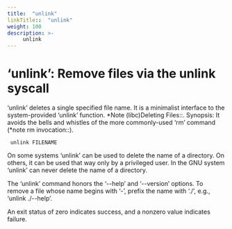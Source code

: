 ```yaml
---
title:  "unlink"
linkTitle::  "unlink"
weight: 100
description: >-
     unlink
---
```


# ‘unlink’: Remove files via the unlink syscall

‘unlink’ deletes a single specified file name. It is a minimalist
interface to the system-provided ‘unlink’ function. \*Note
(libc)Deleting Files::.
Synopsis: It avoids the bells and whistles of
the more commonly-used ‘rm’ command (\*note rm invocation::).

``` 
 unlink FILENAME
```

On some systems ‘unlink’ can be used to delete the name of a directory.
On others, it can be used that way only by a privileged user. In the GNU
system ‘unlink’ can never delete the name of a directory.

The ‘unlink’ command honors the ‘--help’ and ‘--version’ options. To
remove a file whose name begins with ‘-’, prefix the name with ‘./’,
e.g., ‘unlink ./--help’.

An exit status of zero indicates success, and a nonzero value indicates
failure.
